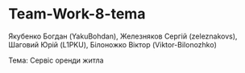 # Team-Work-8-tema
Якубенко Богдан (YakuBohdan), Железняков Сергій (zeleznakovs), Шаговий Юрій (L1PKU), Білоножко Віктор (Viktor-Bilonozhko)


Тема: Сервіс оренди житла

